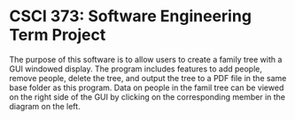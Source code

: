 # CSCI 373: Software Engineering Term Project

The purpose of this software is to allow users to create a family tree with a GUI windowed display. The program includes features to add people, remove people, delete the tree, and output the tree to a PDF file in the same base folder as this program. Data on people in the famil tree can be viewed on the right side of the GUI by clicking on the corresponding member in the diagram on the left.